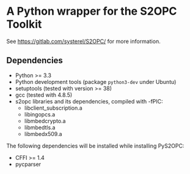 # A Python wrapper for the S2OPC Toolkit

See https://gitlab.com/systerel/S2OPC/ for more information.


## Dependencies

- Python >= 3.3
- Python development tools (package `python3-dev` under Ubuntu)
- setuptools (tested with version >= 38)
- gcc (tested with 4.8.5)
- s2opc libraries and its dependencies, compiled with -fPIC:
  - libclient_subscription.a
  - libingopcs.a
  - libmbedcrypto.a
  - libmbedtls.a
  - libmbedx509.a

The following dependencies will be installed while installing PyS2OPC:
- CFFI >= 1.4
- pycparser



